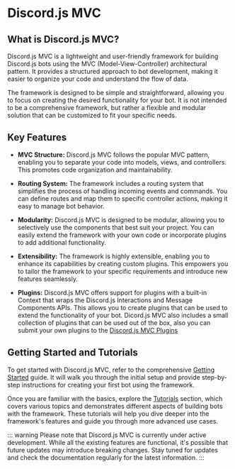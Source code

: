# Discord.js MVC

## What is Discord.js MVC?

Discord.js MVC is a lightweight and user-friendly framework for building Discord.js bots using the MVC (Model-View-Controller) architectural pattern. It provides a structured approach to bot development, making it easier to organize your code and understand the flow of data.

The framework is designed to be simple and straightforward, allowing you to focus on creating the desired functionality for your bot. It is not intended to be a comprehensive framework, but rather a flexible and modular solution that can be customized to fit your specific needs.

## Key Features

- **MVC Structure:** Discord.js MVC follows the popular MVC pattern, enabling you to separate your code into models, views, and controllers. This promotes code organization and maintainability.

- **Routing System:** The framework includes a routing system that simplifies the process of handling incoming events and commands. You can define routes and map them to specific controller actions, making it easy to manage bot behavior.

- **Modularity:** Discord.js MVC is designed to be modular, allowing you to selectively use the components that best suit your project. You can easily extend the framework with your own code or incorporate plugins to add additional functionality.

- **Extensibility:** The framework is highly extensible, enabling you to enhance its capabilities by creating custom plugins. This empowers you to tailor the framework to your specific requirements and introduce new features seamlessly.

- **Plugins:** Discord.js MVC offers support for plugins with a built-in Context that wraps the Discord.js Interactions and Message Components APIs. This allows you to create plugins that can be used to extend the functionality of your bot. Dicord.js MVC also includes a small collection of plugins that can be used out of the box, also you can submit your own plugins to the [Discord.js MVC Plugins](https://github.com/3h04m1/discord.js-mvc)

## Getting Started and Tutorials

To get started with Discord.js MVC, refer to the comprehensive [Getting Started](/docs/getting-started) guide. It will walk you through the initial setup and provide step-by-step instructions for creating your first bot using the framework.

Once you are familiar with the basics, explore the [Tutorials](/docs/guide) section, which covers various topics and demonstrates different aspects of building bots with the framework. These tutorials will help you dive deeper into the framework's features and guide you through more advanced use cases.

::: warning
Please note that Discord.js MVC is currently under active development. While all the existing features are functional, it's possible that future updates may introduce breaking changes. Stay tuned for updates and check the documentation regularly for the latest information.
:::